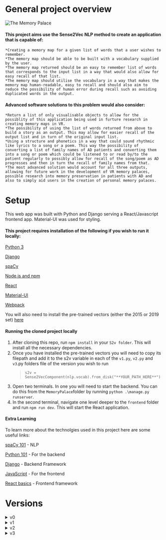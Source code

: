 # General project overview

![The Memory Palace](/Images/Landing.png)

#### This project aims use the Sense2Vec NLP method to create an application that is capable of:

    *Creating a memory map for a given list of words that a user wishes to remember.
    *The memory map should be able to be built with a vocabulary supplied by the user.
    *The memory map returned should be an easy to remember list of words that corresponds to the input list in a way that would also allow for easy recall of that list.
    *The memory map should utilise the vocabulary in a way that makes the memory map human-readable, easy to recall and should also aim to reduce the possibility of human error during recall such as avoiding duplicated words in the output.

#### Advanced software solutions to this problem would also consider:

    *Return a list of only visualisable objects to allow for the possiblity of this application being used in furture research in creating memory maps in VR.
    *The possibility of using the list of words returned from above to build a story as an output. This may allow for easier recall of the output list and in turn of the original input list.
    *Using a structure and phonetics in a way that could sound rhythmic like lyrics to a song or a poem. This way the possibility of converting a list of family names of AD patients and converting them into a song or poem which could be listened to or read by/to the patient regularly to possibly allow for recall of the song/poem as AD progresses and then in turn the recall of family names from that.
    *The most advanced solution would account for all three outputs, allowing for future work in the development of VR memory palaces, possible research into memory preservation in patients with AD and also to simply aid users in the creation of personal memory palaces.

# Setup

This web app was built with Python and Django serving a React/Javascript frontend app. Material-UI was used for styling. 

#### This project requires installation of the following if you wish to run it locally:

[Python 3](https://www.python.org/downloads/)

[Django](https://docs.djangoproject.com/en/3.1/topics/install/)

[spaCy](https://spacy.io/usage/)

[Node.js and npm](https://nodejs.org/)

[React](https://www.liquidweb.com/kb/install-react-js-windows/)

[Material-UI](https://material-ui.com/getting-started/installation/)

[Webpack](https://webpack.js.org/guides/installation/)

You will also need to install the pre-trained vectors (either the 2015 or 2019 set) [here](https://github.com/explosion/sense2vec#pretrained-vectors)

#### Running the cloned project locally

1. After cloning this repo, run `npm install` in your `S2v folder`. This will install all the necessary dependencies.
2. Once you have installed the pre-trained vectors you will need to copy its filepath and add it to the s2v variable in each of the `v1.py`, `v2.py` and `v3`.py folders file of the version you wish to run
   > `s2v = Sense2VecComponent(nlp.vocab).from_disk("**YOUR_PATH_HERE**")`
3. Open two terminals. In one you will need to start the backend. You can do this from the `MemoryPalace`folder by running `python .\manage.py runserver`.
4. In the second terminal, navigate one level deeper to the `frontend` folder and run `npm run dev`. This will start the React application. 

#### Extra Learning

To learn more about the technolgies used in this project here are some useful links:

[spaCy 101](https://course.spacy.io/en) - NLP

[Python 101](https://www.youtube.com/watch?v=rfscVS0vtbw) - For the backend

[Django](https://www.youtube.com/channel/UC4JX40jDee_tINbkjycV4Sg) - Backend Framework

[JavaScript](https://www.youtube.com/watch?v=W6NZfCO5SIk&t=101s&ab_channel=ProgrammingwithMosh) - For the frontend

[React basics](https://reactjs.org/tutorial/tutorial.html) - Frontend framework

# Versions

<details>
<summary> v0 </summary>

## v01

Version 01 and 02 are not in use in the final project, rather they show the progression from where the project began. 

<br>
Version 01 only provides a console output and is not connected to the React app.

#### How it works

1. Add a list of anything you wish to remeber to the `S2V Project\backend\v.00\input_list\input_list.txt` file - as an example I have added the Nobel Peace Prize Winners from 2000 to 2020. The file should have each item you wish to remember separated by a **,** and if there are multiple parts to an item (for example more than one Nobel Peace Prize Winner in a single year) then each part should be separated with the word **and**
2. Add the vocabulary you wish to be considered for use in the memory map to the `S2V Project\backend\v.00\vocab\vocab.txt` file - remember the bigger the better (I have added the 10,000 most common English words as an example)
3. - When you run the main.py you will create multiple text documents that consist of only words that each start with the same letter as the first letter of every word in the list you wish to remember.
   - This narrows our search for us to then find and return a list of words each starting with the first letter of your input list to remember.
   - The user will then be asked to supply a theme (one word such as food, art, sport or any other non-proper noun)
   - A list will be printed and it will contain a word that starts with every letter in the input list but is also the most similar unique word to fit the theme within the provided vocabulary.

#### Issues

There are multiple obvious issues right now even before rigorous testing

1. Multiple nested for loops, this program could be much more efficient
2. Use of only functions in one main class - again cleaner code would read much easier
3. Now in regards the output list I have some passing observations
   - The input and output are to the terminal
   - The output list does not account for words begining with letters that are not in the vocabulary - x is a big problem as there isn't a single word begining with x in the top 10000 most common english words
   - The program throws a warning about the use of `.similarity`

<br>

## v02

<br>
Version 02 provides two outputs. It will present both your ouput list of words based on the given weightings of each of the three scores, as well as an output of the top three scoring words to a csv file. v02 is also not connected to the React app but it has had many more features added, including a weighted scoring function, along with testing a new way to calaculate word similarity. It also now finds the common most similar verb to connect each neighbouring word in the create list. The errors from handling empty vectors from version 1 are also fixed and the code is much more readable. The theme is no longer a user input, it is set along with the other weights in the code. 

#### How it works

As of now it works almost the same as version 1 (see above for general instructions). The main differences for the end user are :
   1. It outputs a second list which attempts to connect each trigger word with a common verb.
   2. There is now a CSV file output to track individual word scores and this displays the top three possible word matches
   3. Users can edit the three weights in `app.py` at the top of the file : theme, phonetic weight and second letter weight.

</details>

<details>

## v1

<summary> v1 </summary>
   <br>
    Version 1 requires a theme. The list of "trigger words" it produces will all follow as closely as possible to this theme. In this version every "trigger word" will have the same first letter its corresponding "word to remember". The user can  choose the thme, the phonetic weight (how important it is for each "trigger word" to rhyme with its "word to remember") and the secound letter weight (how important it is for the second letter of each "trigger word" to be the same as the second letter for its corresponding "word to remember").
</details>

<details>

## v2

<summary> v2 </summary>
<br>
   Version 2 removes the requirement of a theme and now allows the user to decide how important it is for each "trigger word" to have the samne starting letter as its corresponding "word to remember". It still consioders the phonetic and second letter weights the same as Version 1 , but now it also consider how similar each word in the "trigger list" is to its predecessor, therefore allowing the output to find a theme of its own. 

</details>



<details>

## v3


<summary> v3 </summary>
   <br>
   Version 3 is identical to Version 2 apart from how it calculates each "trigger words" similarity to its predecessor. In this version the weight the user inputs determines how dissimilar the word should be to its predecessor to allow for a more unusual, and hopefully more memorable, output.
</details>